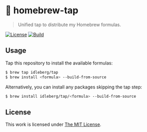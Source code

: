 # :beer: homebrew-tap

> Unified tap to distribute my Homebrew formulas.

[![License](https://img.shields.io/github/license/idleberg/homebrew-tap?color=blue&style=for-the-badge)](LICENSE)
[![Build](https://img.shields.io/github/actions/workflow/status/idleberg/homebrew-tap/audit.yml?style=for-the-badge)](https://github.com/idleberg/homebrew-tap/actions)

## Usage

Tap this repository to install the available formulas:

```sh
$ brew tap idleberg/tap
$ brew install <formula> --build-from-source
```

Alternatively, you can install any packages skipping the tap step:

```sh
$ brew install idleberg/tap/<formula> --build-from-source
```

## License

This work is licensed under [The MIT License](LICENSE).
  
